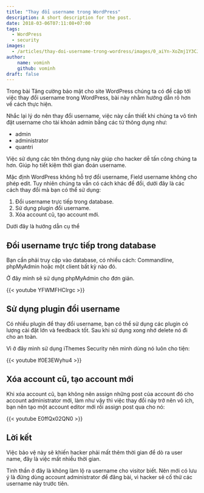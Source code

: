 ```yaml
---
title: "Thay đổi username trong WordPress"
description: A short description for the post.
date: 2018-03-06T07:11:08+07:00
tags: 
  - WordPress
  - security
images:
  - /articles/thay-doi-username-trong-wordress/images/0_aiYn-XoZmj1Y3CJu.jpeg
author:
    name: vominh
    github: vominh
draft: false
---
```


Trong bài Tăng cường bảo mật cho site WordPress chúng ta có đề cập tới việc thay đổi username trong WordPress, bài này nhằm hướng dẫn rõ hơn về cách thực hiện.

Nhắc lại lý do nên thay đổi username, việc này cần thiết khi chúng ta vô tình đặt username cho tài khoản admin bằng các từ thông dụng như:

-   admin
-   administrator
-   quantri

Việc sử dụng các tên thông dụng này giúp cho hacker dễ tấn công chúng ta hơn. Giúp họ tiết kiệm thời gian đoán username.

Mặc định WordPress không hỗ trợ đổi username, Field username không cho phép edit. Tuy nhiên chúng ta vẫn có cách khác để đổi, dưới đây là các cách thay đổi mà bạn có thể sử dụng:

1.  Đổi username trực tiếp trong database.
2.  Sử dụng plugin đổi username.
3.  Xóa account cũ, tạo account mới.

Dưới đây là hướng dẫn cụ thể

## Đổi username trực tiếp trong database

Bạn cần phải truy cập vào database, có nhiều cách: Commandline, phpMyAdmin hoặc một client bất kỳ nào đó.

Ở đây mình sẽ sử dụng phpMyAdmin cho đơn giản.

{{< youtube YFWMFHCIrgc >}}

## Sử dụng plugin đổi username

Có nhiều plugin để thay đổi username, bạn có thể sử dụng các plugin có lượng cài đặt lớn và feedback tốt. Sau khi sử dụng xong nhớ delete nó đi cho an toàn.

Vì ở đây mình sử dụng iThemes Security nên mình dùng nó luôn cho tiện:

{{< youtube lf0E3EWyhu4 >}}

## Xóa account cũ, tạo account mới

Khi xóa account cũ, bạn không nên assign những post của account đó cho account administrator mới, làm như vậy thì việc thay đổi này trở nên vô ích, bạn nên tạo một account editor mới rồi assign post qua cho nó:

{{< youtube E0ffQx02QN0 >}}

## Lời kết

Việc bảo vệ này sẽ khiến hacker phải mất thêm thời gian để dò ra user name, đây là việc mất nhiều thời gian.

Tinh thần ở đây là không làm lộ ra username cho visitor biết. Nên mới có lưu ý là đừng dùng account administrator để đăng bài, vì hacker sẽ cố thử các username này trước tiên.
